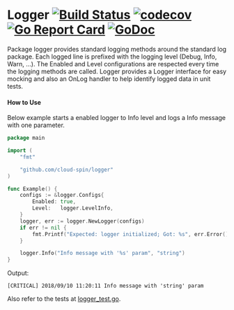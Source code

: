 # Logger [![Build Status](https://travis-ci.com/cloud-spin/logger.svg?branch=master)](https://travis-ci.com/cloud-spin/logger) [![codecov](https://codecov.io/gh/cloud-spin/logger/branch/master/graph/badge.svg)](https://codecov.io/gh/cloud-spin/logger) [![Go Report Card](https://goreportcard.com/badge/github.com/cloud-spin/logger)](https://goreportcard.com/report/github.com/cloud-spin/logger) [![GoDoc](https://godoc.org/github.com/cloud-spin/logger?status.svg)](https://godoc.org/github.com/cloud-spin/logger)

Package logger provides standard logging methods around the standard log package.
Each logged line is prefixed with the logging level (Debug, Info, Warn, ...).
The Enabled and Level configurations are respected every time the logging methods are called.
Logger provides a Logger interface for easy mocking and also an OnLog handler to help identify logged data in unit tests.

#### How to Use

Below example starts a enabled logger to Info level and logs a Info message with one parameter.

```go
package main

import (
	"fmt"

	"github.com/cloud-spin/logger"
)

func Example() {
	configs := &logger.Configs{
		Enabled: true,
		Level:   logger.LevelInfo,
	}
	logger, err := logger.NewLogger(configs)
	if err != nil {
		fmt.Printf("Expected: logger initialized; Got: %s", err.Error())
	}

	logger.Info("Info message with '%s' param", "string")
}
```

Output:
```
[CRITICAL] 2018/09/10 11:20:11 Info message with 'string' param
```

Also refer to the tests at [logger_test.go](logger_test.go).
